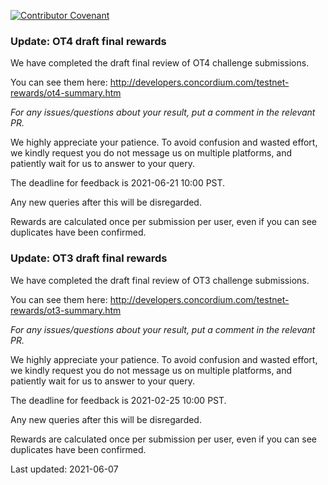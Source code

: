 [![Contributor Covenant](https://img.shields.io/badge/Contributor%20Covenant-2.0-4baaaa.svg)](https://github.com/Concordium/.github/blob/main/.github/CODE_OF_CONDUCT.md)

### Update: OT4 draft final rewards

We have completed the draft final review of OT4 challenge submissions.

You can see them here: http://developers.concordium.com/testnet-rewards/ot4-summary.htm

*For any issues/questions about your result, put a comment in the relevant PR.*

We highly appreciate your patience. To avoid confusion and wasted effort, we kindly request you do not message us on multiple platforms, and patiently wait for us to answer to your query.

The deadline for feedback is 2021-06-21 10:00 PST.

Any new queries after this will be disregarded.

Rewards are calculated once per submission per user, even if you can see duplicates have been confirmed.



### Update: OT3 draft final rewards

We have completed the draft final review of OT3 challenge submissions.

You can see them here: http://developers.concordium.com/testnet-rewards/ot3-summary.htm

*For any issues/questions about your result, put a comment in the relevant PR.*

We highly appreciate your patience. To avoid confusion and wasted effort, we kindly request you do not message us on multiple platforms, and patiently wait for us to answer to your query.

The deadline for feedback is 2021-02-25 10:00 PST.

Any new queries after this will be disregarded.

Rewards are calculated once per submission per user, even if you can see duplicates have been confirmed.

Last updated: 2021-06-07
